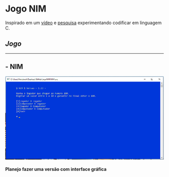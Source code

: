 # **Jogo NIM**

 Inspirado em um [vídeo][jogo100] e [pesquisa][wikinim] experimentando codificar em linguagem C.

[wikinim]:https://pt.wikipedia.org/wiki/Nim_(jogo)

[jogo100]:https://www.youtube.com/watch?v=dUXW3Kh_kxo

## ___Jogo___
---
## - NIM

![](NIM.png)

#### Planejo fazer uma versão com interface gráfica